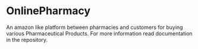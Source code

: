 # OnlinePharmacy
An amazon like platform between pharmacies and customers for buying various Pharmaceutical Products. For more information read documentation in the repository.
